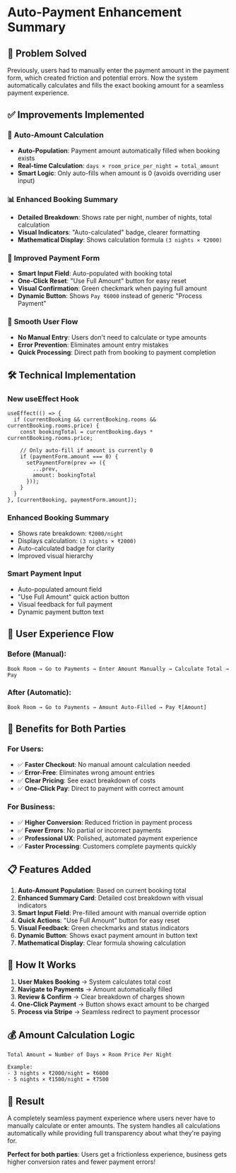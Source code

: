 # Auto-Payment Enhancement Summary

## 🎯 **Problem Solved**
Previously, users had to manually enter the payment amount in the payment form, which created friction and potential errors. Now the system automatically calculates and fills the exact booking amount for a seamless payment experience.

## ✅ **Improvements Implemented**

### 🔢 **Auto-Amount Calculation**
- **Auto-Population**: Payment amount automatically filled when booking exists
- **Real-time Calculation**: `days × room_price_per_night = total_amount`
- **Smart Logic**: Only auto-fills when amount is 0 (avoids overriding user input)

### 📊 **Enhanced Booking Summary**
- **Detailed Breakdown**: Shows rate per night, number of nights, total calculation
- **Visual Indicators**: "Auto-calculated" badge, clearer formatting
- **Mathematical Display**: Shows calculation formula `(3 nights × ₹2000)`

### 🎨 **Improved Payment Form**
- **Smart Input Field**: Auto-populated with booking total
- **One-Click Reset**: "Use Full Amount" button for easy reset
- **Visual Confirmation**: Green checkmark when paying full amount
- **Dynamic Button**: Shows `Pay ₹6000` instead of generic "Process Payment"

### 🔄 **Smooth User Flow**
- **No Manual Entry**: Users don't need to calculate or type amounts
- **Error Prevention**: Eliminates amount entry mistakes
- **Quick Processing**: Direct path from booking to payment completion

## 🛠 **Technical Implementation**

### **New useEffect Hook**
```tsx
useEffect(() => {
  if (currentBooking && currentBooking.rooms && currentBooking.rooms.price) {
    const bookingTotal = currentBooking.days * currentBooking.rooms.price;
    
    // Only auto-fill if amount is currently 0
    if (paymentForm.amount === 0) {
      setPaymentForm(prev => ({
        ...prev,
        amount: bookingTotal
      }));
    }
  }
}, [currentBooking, paymentForm.amount]);
```

### **Enhanced Booking Summary**
- Shows rate breakdown: `₹2000/night`
- Displays calculation: `(3 nights × ₹2000)`
- Auto-calculated badge for clarity
- Improved visual hierarchy

### **Smart Payment Input**
- Auto-populated amount field
- "Use Full Amount" quick action button
- Visual feedback for full payment
- Dynamic payment button text

## 📱 **User Experience Flow**

### **Before (Manual):**
```
Book Room → Go to Payments → Enter Amount Manually → Calculate Total → Pay
```

### **After (Automatic):**
```
Book Room → Go to Payments → Amount Auto-Filled → Pay ₹[Amount]
```

## 🎯 **Benefits for Both Parties**

### **For Users:**
- ✅ **Faster Checkout**: No manual amount calculation needed
- ✅ **Error-Free**: Eliminates wrong amount entries
- ✅ **Clear Pricing**: See exact breakdown of costs
- ✅ **One-Click Pay**: Direct to payment with correct amount

### **For Business:**
- ✅ **Higher Conversion**: Reduced friction in payment process
- ✅ **Fewer Errors**: No partial or incorrect payments
- ✅ **Professional UX**: Polished, automated payment experience
- ✅ **Faster Processing**: Customers complete payments quickly

## 📋 **Features Added**

1. **Auto-Amount Population**: Based on current booking total
2. **Enhanced Summary Card**: Detailed cost breakdown with visual indicators
3. **Smart Input Field**: Pre-filled amount with manual override option
4. **Quick Actions**: "Use Full Amount" button for easy reset
5. **Visual Feedback**: Green checkmarks and status indicators
6. **Dynamic Button**: Shows exact payment amount in button text
7. **Mathematical Display**: Clear formula showing calculation

## 🔧 **How It Works**

1. **User Makes Booking** → System calculates total cost
2. **Navigate to Payments** → Amount automatically filled
3. **Review & Confirm** → Clear breakdown of charges shown
4. **One-Click Payment** → Button shows exact amount to be charged
5. **Process via Stripe** → Seamless redirect to payment processor

## 💰 **Amount Calculation Logic**

```
Total Amount = Number of Days × Room Price Per Night

Example:
- 3 nights × ₹2000/night = ₹6000
- 5 nights × ₹1500/night = ₹7500
```

## 🎊 **Result**

A completely seamless payment experience where users never have to manually calculate or enter amounts. The system handles all calculations automatically while providing full transparency about what they're paying for.

**Perfect for both parties**: Users get a frictionless experience, business gets higher conversion rates and fewer payment errors!
